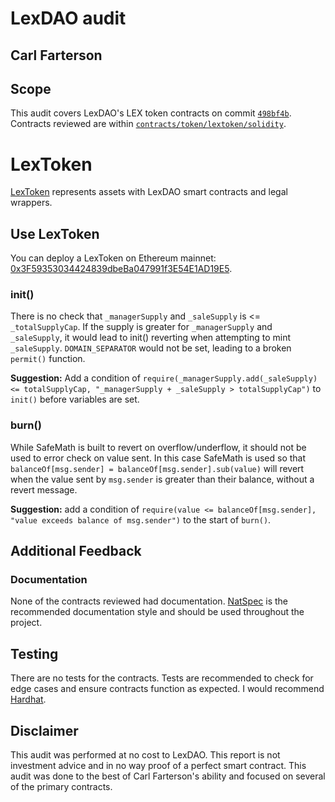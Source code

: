 # LexDAO audit
## Carl Farterson

## Scope
This audit covers LexDAO's LEX token contracts on commit [`498bf4b`](https://github.com/lexDAO/LexCorpus/tree/498bf4b50ae5f6c4719998346f6f5a54ba273537).  Contracts reviewed are within [`contracts/token/lextoken/solidity`](https://github.com/lexDAO/LexCorpus/tree/498bf4b50ae5f6c4719998346f6f5a54ba273537/contracts/token/lextoken/solidity).

# LexToken

[LexToken](https://github.com/lexDAO/LexToken) represents assets with LexDAO smart contracts and legal wrappers.

## Use LexToken

You can deploy a LexToken on Ethereum mainnet: [0x3F59353034424839dbeBa047991f3E54E1AD19E5](https://etherscan.io/address/0x3F59353034424839dbeBa047991f3E54E1AD19E5#code). 




### init()

There is no check that `_managerSupply` and `_saleSupply` is <= `_totalSupplyCap`.  If the supply is greater for `_managerSupply` and `_saleSupply`, it would lead to init() reverting when attempting to mint `_saleSupply`.  `DOMAIN_SEPARATOR` would not be set, leading to a broken `permit()` function.

__Suggestion:__ Add a condition of `require(_managerSupply.add(_saleSupply) <= totalSupplyCap, "_managerSupply + _saleSupply > totalSupplyCap")` to `init()` before variables are set.


### burn()

While SafeMath is built to revert on overflow/underflow, it should not be used to error check on value sent.  In this case SafeMath is used so that `balanceOf[msg.sender] = balanceOf[msg.sender].sub(value)` will revert when the value sent by `msg.sender` is greater than their balance, without a revert message.

__Suggestion:__ add a condition of `require(value <= balanceOf[msg.sender], "value exceeds balance of msg.sender")` to the start of `burn()`.


## Additional Feedback

### Documentation
None of the contracts reviewed had documentation.  [NatSpec](https://solidity.readthedocs.io/en/latest/natspec-format.html#natspec) is the recommended documentation style and should be used throughout the project.

## Testing
There are no tests for the contracts.  Tests are recommended to check for edge cases and ensure contracts function as expected.  I would recommend [Hardhat](https://hardhat.org).


## Disclaimer
This audit was performed at no cost to LexDAO.  This report is not investment advice and in no way proof of a perfect smart contract.  This audit was done to the best of Carl Farterson's ability and focused on several of the primary contracts.

